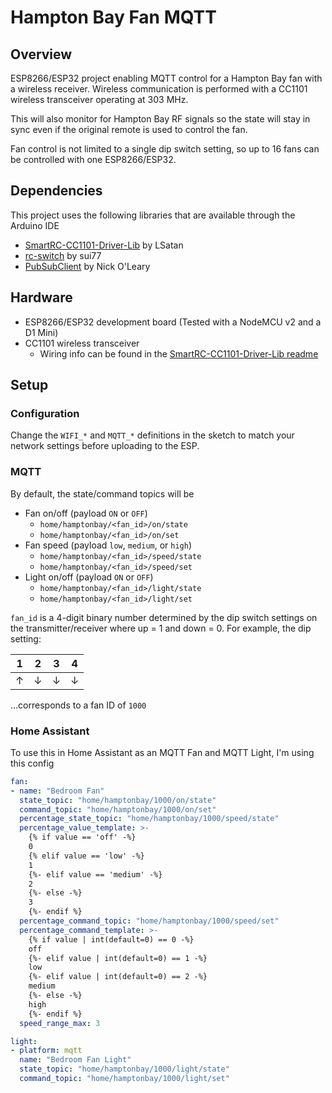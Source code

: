 # Hampton Bay Fan MQTT

## Overview
ESP8266/ESP32 project enabling MQTT control for a Hampton Bay fan with a wireless receiver. Wireless communication is performed with a CC1101 wireless transceiver operating at 303 MHz.

This will also monitor for Hampton Bay RF signals so the state will stay in sync even if the original remote is used to control the fan.

Fan control is not limited to a single dip switch setting, so up to 16 fans can be controlled with one ESP8266/ESP32.

## Dependencies
This project uses the following libraries that are available through the Arduino IDE
* [SmartRC-CC1101-Driver-Lib](https://github.com/LSatan/SmartRC-CC1101-Driver-Lib) by LSatan
* [rc-switch](https://github.com/sui77/rc-switch) by sui77
* [PubSubClient](https://pubsubclient.knolleary.net/) by Nick O'Leary

## Hardware
* ESP8266/ESP32 development board (Tested with a NodeMCU v2 and a D1 Mini)
* CC1101 wireless transceiver
  * Wiring info can be found in the [SmartRC-CC1101-Driver-Lib readme](https://github.com/LSatan/SmartRC-CC1101-Driver-Lib#wiring)

## Setup
### Configuration
Change the `WIFI_*` and `MQTT_*` definitions in the sketch to match your network settings before uploading to the ESP.
### MQTT
By default, the state/command topics will be
* Fan on/off (payload `ON` or `OFF`)
  * `home/hamptonbay/<fan_id>/on/state`
  * `home/hamptonbay/<fan_id>/on/set`
* Fan speed (payload `low`, `medium`, or `high`)
  * `home/hamptonbay/<fan_id>/speed/state`
  * `home/hamptonbay/<fan_id>/speed/set`
* Light on/off (payload `ON` or `OFF`)
  * `home/hamptonbay/<fan_id>/light/state`
  * `home/hamptonbay/<fan_id>/light/set`

`fan_id` is a 4-digit binary number determined by the dip switch settings on the transmitter/receiver where up = 1 and down = 0. For example, the dip setting:

|1|2|3|4|
|-|-|-|-|
|↑|↓|↓|↓|

...corresponds to a fan ID of `1000`

### Home Assistant
To use this in Home Assistant as an MQTT Fan and MQTT Light, I'm using this config
```yaml
fan:
- name: "Bedroom Fan"
  state_topic: "home/hamptonbay/1000/on/state"
  command_topic: "home/hamptonbay/1000/on/set"
  percentage_state_topic: "home/hamptonbay/1000/speed/state"
  percentage_value_template: >-
    {% if value == 'off' -%}
    0
    {% elif value == 'low' -%}
    1
    {%- elif value == 'medium' -%}
    2
    {%- else -%}
    3
    {%- endif %}
  percentage_command_topic: "home/hamptonbay/1000/speed/set"
  percentage_command_template: >-
    {% if value | int(default=0) == 0 -%}
    off
    {%- elif value | int(default=0) == 1 -%}
    low
    {%- elif value | int(default=0) == 2 -%}
    medium
    {%- else -%}
    high
    {%- endif %}
  speed_range_max: 3

light:
- platform: mqtt
  name: "Bedroom Fan Light"
  state_topic: "home/hamptonbay/1000/light/state"
  command_topic: "home/hamptonbay/1000/light/set"
```
